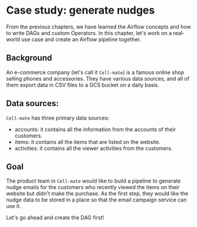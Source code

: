 # Case study: generate nudges

From the previous chapters, we have learned the Airflow concepts and how to write DAGs and custom Operators. In this chapter, let's work on a real-world use case and create an Airflow pipeline together.

## Background
An e-commerce company (let's call it `Cell-mate`) is a famous online shop selling phones and accessories. They have various data sources, and all of them export data in CSV files to a GCS bucket on a daily basis.

## Data sources:
`Cell-mate` has three primary data sources:
- accounts: it contains all the information from the accounts of their customers.
- items: it contains all the items that are listed on the website.
- activities: it contains all the viewer activities from the customers.

## Goal
The product team in `Cell-mate` would like to build a pipeline to generate nudge emails for the customers who recently viewed the items on their website but didn't make the purchase. As the first step, they would like the nudge data to be stored in a place so that the email campaign service can use it.

Let's go ahead and create the DAG first!
